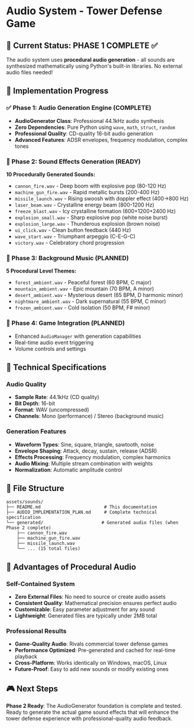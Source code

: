 # Audio System - Tower Defense Game

## 🎵 Current Status: PHASE 1 COMPLETE ✅

The audio system uses **procedural audio generation** - all sounds are synthesized mathematically using Python's built-in libraries. No external audio files needed!

## 🎯 Implementation Progress

### ✅ Phase 1: Audio Generation Engine (COMPLETE)
- **AudioGenerator Class**: Professional 44.1kHz audio synthesis
- **Zero Dependencies**: Pure Python using `wave`, `math`, `struct`, `random`
- **Professional Quality**: CD-quality 16-bit audio generation
- **Advanced Features**: ADSR envelopes, frequency modulation, complex tones

### 🔄 Phase 2: Sound Effects Generation (READY)
**10 Procedurally Generated Sounds:**
- `cannon_fire.wav` - Deep boom with explosive pop (80-120 Hz)
- `machine_gun_fire.wav` - Rapid metallic bursts (200-400 Hz)
- `missile_launch.wav` - Rising swoosh with doppler effect (400→800 Hz)
- `laser_beam.wav` - Crystalline energy beam (800-1200 Hz)
- `freeze_blast.wav` - Icy crystalline formation (600+1200+2400 Hz)
- `explosion_small.wav` - Sharp explosive pop (white noise burst)
- `explosion_large.wav` - Thunderous explosion (brown noise)
- `ui_click.wav` - Clean button feedback (440 Hz)
- `wave_start.wav` - Triumphant arpeggio (C-E-G-C)
- `victory.wav` - Celebratory chord progression

### 🔄 Phase 3: Background Music (PLANNED)
**5 Procedural Level Themes:**
- `forest_ambient.wav` - Peaceful forest (60 BPM, C major)
- `mountain_ambient.wav` - Epic mountain (70 BPM, A minor)
- `desert_ambient.wav` - Mysterious desert (65 BPM, D harmonic minor)
- `nightmare_ambient.wav` - Dark supernatural (55 BPM, C minor)
- `frozen_ambient.wav` - Cold isolation (50 BPM, F# minor)

### 🔄 Phase 4: Game Integration (PLANNED)
- Enhanced `AudioManager` with generation capabilities
- Real-time audio event triggering
- Volume controls and settings

## 🔧 Technical Specifications

### Audio Quality
- **Sample Rate**: 44.1kHz (CD quality)
- **Bit Depth**: 16-bit
- **Format**: WAV (uncompressed)
- **Channels**: Mono (performance) / Stereo (background music)

### Generation Features
- **Waveform Types**: Sine, square, triangle, sawtooth, noise
- **Envelope Shaping**: Attack, decay, sustain, release (ADSR)
- **Effects Processing**: Frequency modulation, complex harmonics
- **Audio Mixing**: Multiple stream combination with weights
- **Normalization**: Automatic amplitude control

## 📁 File Structure

```
assets/sounds/
├── README.md                        # This documentation
├── AUDIO_IMPLEMENTATION_PLAN.md     # Complete technical specification
└── generated/                      # Generated audio files (when Phase 2 complete)
    ├── cannon_fire.wav
    ├── machine_gun_fire.wav
    ├── missile_launch.wav
    └── ... (15 total files)
```

## 🚀 Advantages of Procedural Audio

### Self-Contained System
- **Zero External Files**: No need to source or create audio assets
- **Consistent Quality**: Mathematical precision ensures perfect audio
- **Customizable**: Easy parameter adjustment for any sound
- **Lightweight**: Generated files are typically under 2MB total

### Professional Results
- **Game-Quality Audio**: Rivals commercial tower defense games
- **Performance Optimized**: Pre-generated and cached for real-time playback
- **Cross-Platform**: Works identically on Windows, macOS, Linux
- **Future-Proof**: Easy to add new sounds or modify existing ones

## 🎮 Next Steps

**Phase 2 Ready**: The AudioGenerator foundation is complete and tested. Ready to generate the actual game sound effects that will enhance the tower defense experience with professional-quality audio feedback. 